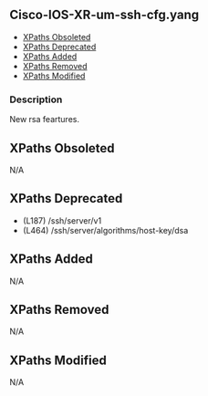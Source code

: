 ## Cisco-IOS-XR-um-ssh-cfg.yang

- [XPaths Obsoleted](#xpaths-obsoleted)
- [XPaths Deprecated](#xpaths-deprecated)
- [XPaths Added](#xpaths-added)
- [XPaths Removed](#xpaths-removed)
- [XPaths Modified](#xpaths-modified)

### Description

New rsa feartures.

## XPaths Obsoleted

N/A

## XPaths Deprecated

- (L187)	/ssh/server/v1
- (L464)	/ssh/server/algorithms/host-key/dsa

## XPaths Added

N/A

## XPaths Removed

N/A

## XPaths Modified

N/A

